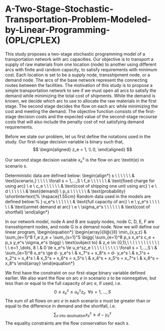 # A-Two-Stage-Stochastic-Transportation-Problem-Modeled-by-Linear-Programming-(OPL/CPLEX)

This study proposes a two-stage stochastic programming model of a transportation network with arc capacities. Our objective is to transport a supply of raw materials from one location (node) to another using different arcs with finite and random capacity, to satisfy requirements with minimum cost. Each location is set to be a supply node, transshipment node, or a demand node. The arcs of the base network represent the connecting routes between the facilities. The motivation of this study is to propose a simple transportation network to see if we must open all arcs to satisfy the demand while minimizing the total cost of shipments. While the demand is known, we decide which arc to use to allocate the raw materials in the first stage. The second stage decides the flow on each arc while minimizing the cost and meeting the demand. The objective function consists of the first-stage decision costs and the expected value of the second-stage recourse costs that will also include the penalty cost of not satisfying demand requirements.

Before we state our problem, let us first define the notations used in the study. Our first-stage decision variable is binary such that,
$$
\begin{aligned}
z_e =
      1,  \\
      0, 
\end{aligned}
$$

Our second stage decision variable $x_e^s$ is the flow on arc \textit{e} in scenario $s$.

Deterministic data are defined below:
\begin{align*}
    s \ \ \ \ \ \ & \text{scenario,} \ \ \ \  \forall s = 1,...,S \\ 
    f_e \ \ \ \ \ \ & \text{fixed charge for using arc} \ e \\
    c_e \ \ \ \ \ \ & \text{cost of shipping one unit using arc} \ e \\
    d \ \ \ \ \ \ & \text{demand}  \\
    p_s \ \ \ \ \ \ & \text{probability}
\shortintertext{%
\hspace{1.55cm}  Random data used in the models are defined below:%
}
    u_e^s \ \ \ \ \ \ & \text{full capacity of arc} \ e \\
    y_e^s \ \ \ \ \ \ & \text{unmet demand at arc} \ e \\
    \sigma_e^s \ \ \ \ \ \ & \text{cost of shortfall}
\end{align*}

In our network model, node A and B are supply nodes, node C, D, E, F are transshipment nodes, and node G is a demand node. Now we will define our linear program,
\begin{equation*}
\begin{array}{ll@{}ll}
    \min_{x,y,z}      &   \sum_{e=1}^8 f_e z_e + \sum_{s=1}^S \bigg( \sum_{e=1}^8 p_s x_e^s c_e + p_s y_e^s \sigma_e^s \bigg) \\
    \text{subject to} &   z_e \in  \{0,1\},\ \ \ \ \ \ \ \ \ \ \ \ \ \ e=1 ,\dots, 8 \\
                      & 0  \le x_e^s  \le u_e^sz_e \ \ \ \ \ \ \ \ \ \  \forall s = 1,...,S \\
                      & \sum_{e=1}^8 x_e^s  \ge d- y_e^s \\
                      & x_7^s + x_8^s = d- y_e^s \\
                      & x_1^s + x_2^s = x_4^s \\
                      & x_5^s + x_6^s = x_5^s \\
                      & x_4^s + x_5^s = x_7^s \\
                      & x_6^s         = x_8^s
\end{array}
\end{equation*}

We first have the constraint on our first-stage binary variable defined earlier. We also want the flow on arc $e$ in scenario $s$ to be nonnegative, but less than or equal to the full capacity of arc $e$, if used, i.e. 
$$0 \le x_e^s \le u_e^sz_e \ \ \forall s = 1,...,S$$ The sum of all flows on arc $e$ in each scenario $s$ must be greater than or equal to the difference in demand and the shortfall, i.e. $$\sum_{e \ \text{into destination}} x_e^s \ge d-y_e^s$$ The equality constraints are the flow conservation for each $s$.
